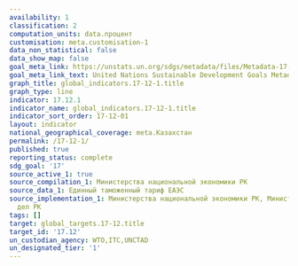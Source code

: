 ```yaml
---
availability: 1
classification: 2
computation_units: data.процент
customisation: meta.customisation-1
data_non_statistical: false
data_show_map: false
goal_meta_link: https://unstats.un.org/sdgs/metadata/files/Metadata-17-12-01.pdf
goal_meta_link_text: United Nations Sustainable Development Goals Metadata (pdf 468kB)
graph_title: global_indicators.17-12-1.title
graph_type: line
indicator: 17.12.1
indicator_name: global_indicators.17-12-1.title
indicator_sort_order: 17-12-01
layout: indicator
national_geographical_coverage: meta.Казахстан
permalink: /17-12-1/
published: true
reporting_status: complete
sdg_goal: '17'
source_active_1: true
source_compilation_1: Министерства национальной экономики РК
source_data_1: Единный таможенный тариф ЕАЭС
source_implementation_1: Министерства национальной экономики РК, Министерство иностранных
  дел РК
tags: []
target: global_targets.17-12.title
target_id: '17.12'
un_custodian_agency: WTO,ITC,UNCTAD
un_designated_tier: '1'
---
```

